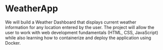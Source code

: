 # WeatherApp
We will build a Weather Dashboard that displays current weather information for any location entered by the user. The project will allow the user to work with web development fundamentals (HTML, CSS, JavaScript) while also learning how to containerize and deploy the application using Docker.
